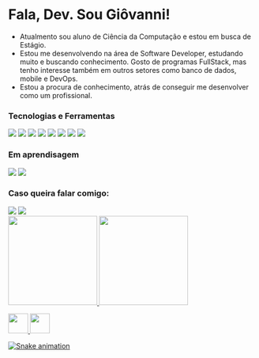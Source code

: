 # Fala, Dev. Sou Giôvanni!

- Atualmento sou aluno de Ciência da Computação e estou em busca de Estágio.
- Estou me desenvolvendo na área de Software Developer, estudando muito e buscando conhecimento. Gosto de programas FullStack, mas tenho interesse também em outros setores como banco de dados, mobile e DevOps.
- Estou a procura de conhecimento, atrás de conseguir me desenvolver como um profissional.

### Tecnologias e Ferramentas

<img src="https://cdn.jsdelivr.net/gh/devicons/devicon@latest/icons/java/java-original.svg" />
<img src="https://cdn.jsdelivr.net/gh/devicons/devicon@latest/icons/python/python-original.svg" />
<img src="https://cdn.jsdelivr.net/gh/devicons/devicon@latest/icons/javascript/javascript-original.svg" />
<img src="https://cdn.jsdelivr.net/gh/devicons/devicon@latest/icons/html5/html5-original.svg" />
<img src="https://cdn.jsdelivr.net/gh/devicons/devicon@latest/icons/css3/css3-original.svg" />
<img src="https://cdn.jsdelivr.net/gh/devicons/devicon@latest/icons/canva/canva-original.svg" />
<img src="https://cdn.jsdelivr.net/gh/devicons/devicon@latest/icons/git/git-original-wordmark.svg" />
<img src="https://cdn.jsdelivr.net/gh/devicons/devicon@latest/icons/vercel/vercel-original-wordmark.svg" />

### Em aprendisagem

<img src="https://cdn.jsdelivr.net/gh/devicons/devicon@latest/icons/wordpress/wordpress-plain.svg" />
<img src="https://cdn.jsdelivr.net/gh/devicons/devicon@latest/icons/postgresql/postgresql-original.svg" />


### Caso queira falar comigo:
<div>
<a href = "mailto:giovanni.bandeira.sousa@gmail.com"><img loading="lazy" src="https://img.shields.io/badge/Gmail-D14836?style=for-the-badge&logo=gmail&logoColor=white" target="_blank"></a>
<a href="https://www.linkedin.com/in/giovanni-bandeira" target="_blank"><img loading="lazy" src="https://img.shields.io/badge/-LinkedIn-%230077B5?style=for-the-badge&logo=linkedin&logoColor=white" target="_blank"></a>   
</div>

<div>
<a href="https://github.com/GiovanniBandeira">
<img loading="lazy" height="180em" src="https://github-readme-stats.vercel.app/api/top-langs/?GiovanniBandeira&layout=compact&langs_count=7&theme=dracula"/>
<img loading="lazy" height="180em" src="https://github-readme-stats.vercel.app/api?username=GiovanniBandeira&show_icons=true&theme=dracula&include_all_commits=true&count_private=true"/>
</div>

<img loading="lazy" src="https://cdn.jsdelivr.net/gh/devicons/devicon/icons/java/java-original.svg" width="40" height="40"/> <img loading="lazy" src="https://cdn.jsdelivr.net/gh/devicons/devicon/icons/linux/linux-original.svg" width="40" height="40"/>


![Snake animation](https://github.com/seu-usuário-aqui/seu-usuário-aqui/blob/output/github-contribution-grid-snake.svg)

